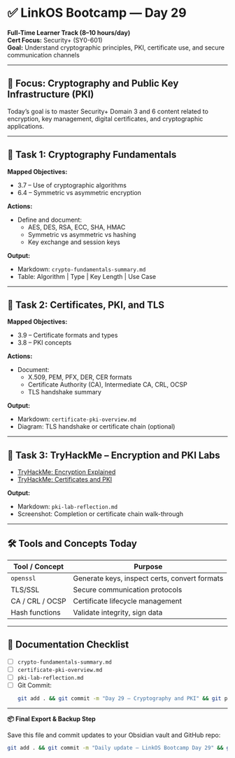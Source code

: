 # ✅ LinkOS Bootcamp — Day 29

**Full-Time Learner Track (8–10 hours/day)**  
**Cert Focus:** Security+ (SY0-601)  
**Goal:** Understand cryptographic principles, PKI, certificate use, and secure communication channels

---

## 🔐 Focus: Cryptography and Public Key Infrastructure (PKI)

Today’s goal is to master Security+ Domain 3 and 6 content related to encryption, key management, digital certificates, and cryptographic applications.

---

## 🔐 Task 1: Cryptography Fundamentals

**Mapped Objectives:**  
- 3.7 – Use of cryptographic algorithms  
- 6.4 – Symmetric vs asymmetric encryption

**Actions:**  
- Define and document:
  - AES, DES, RSA, ECC, SHA, HMAC
  - Symmetric vs asymmetric vs hashing
  - Key exchange and session keys

**Output:**  
- Markdown: `crypto-fundamentals-summary.md`  
- Table: Algorithm | Type | Key Length | Use Case

---

## 🧾 Task 2: Certificates, PKI, and TLS

**Mapped Objectives:**  
- 3.9 – Certificate formats and types  
- 3.8 – PKI concepts

**Actions:**  
- Document:
  - X.509, PEM, PFX, DER, CER formats
  - Certificate Authority (CA), Intermediate CA, CRL, OCSP
  - TLS handshake summary

**Output:**  
- Markdown: `certificate-pki-overview.md`  
- Diagram: TLS handshake or certificate chain (optional)

---

## 🧪 Task 3: TryHackMe – Encryption and PKI Labs

- [TryHackMe: Encryption Explained](https://tryhackme.com/room/encryptionexplained)  
- [TryHackMe: Certificates and PKI](https://tryhackme.com/room/pkiroom)

**Output:**  
- Markdown: `pki-lab-reflection.md`  
- Screenshot: Completion or certificate chain walk-through

---

## 🛠️ Tools and Concepts Today

| Tool / Concept     | Purpose                                     |
|--------------------|----------------------------------------------|
| `openssl`          | Generate keys, inspect certs, convert formats |
| TLS/SSL            | Secure communication protocols               |
| CA / CRL / OCSP    | Certificate lifecycle management             |
| Hash functions     | Validate integrity, sign data                |

---

## 📁 Documentation Checklist

- [ ] `crypto-fundamentals-summary.md`  
- [ ] `certificate-pki-overview.md`  
- [ ] `pki-lab-reflection.md`  
- [ ] Git Commit:
  ```bash
  git add . && git commit -m "Day 29 – Cryptography and PKI" && git push origin main
  ```

---

**📦 Final Export & Backup Step**

Save this file and commit updates to your Obsidian vault and GitHub repo:

```bash
git add . && git commit -m "Daily update – LinkOS Bootcamp Day 29" && git push origin main
```
